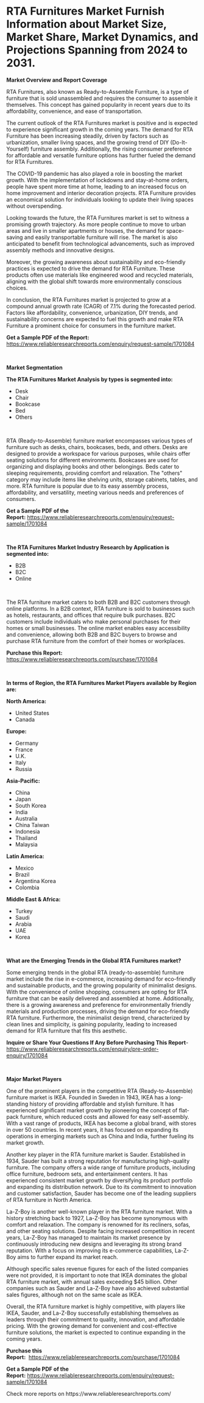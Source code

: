 <p><h1>RTA Furnitures Market Furnish Information about Market Size, Market Share, Market Dynamics, and Projections Spanning from 2024 to 2031.</h1></p><p><strong>Market Overview and Report Coverage</strong></p>
<p><p>RTA Furnitures, also known as Ready-to-Assemble Furniture, is a type of furniture that is sold unassembled and requires the consumer to assemble it themselves. This concept has gained popularity in recent years due to its affordability, convenience, and ease of transportation.</p><p>The current outlook of the RTA Furnitures market is positive and is expected to experience significant growth in the coming years. The demand for RTA Furniture has been increasing steadily, driven by factors such as urbanization, smaller living spaces, and the growing trend of DIY (Do-It-Yourself) furniture assembly. Additionally, the rising consumer preference for affordable and versatile furniture options has further fueled the demand for RTA Furnitures.</p><p>The COVID-19 pandemic has also played a role in boosting the market growth. With the implementation of lockdowns and stay-at-home orders, people have spent more time at home, leading to an increased focus on home improvement and interior decoration projects. RTA Furniture provides an economical solution for individuals looking to update their living spaces without overspending.</p><p>Looking towards the future, the RTA Furnitures market is set to witness a promising growth trajectory. As more people continue to move to urban areas and live in smaller apartments or houses, the demand for space-saving and easily transportable furniture will rise. The market is also anticipated to benefit from technological advancements, such as improved assembly methods and innovative designs.</p><p>Moreover, the growing awareness about sustainability and eco-friendly practices is expected to drive the demand for RTA Furniture. These products often use materials like engineered wood and recycled materials, aligning with the global shift towards more environmentally conscious choices.</p><p>In conclusion, the RTA Furnitures market is projected to grow at a compound annual growth rate (CAGR) of 7.1% during the forecasted period. Factors like affordability, convenience, urbanization, DIY trends, and sustainability concerns are expected to fuel this growth and make RTA Furniture a prominent choice for consumers in the furniture market.</p></p>
<p><strong>Get a Sample PDF of the Report:</strong> <a href="https://www.reliableresearchreports.com/enquiry/request-sample/1701084">https://www.reliableresearchreports.com/enquiry/request-sample/1701084</a></p>
<p>&nbsp;</p>
<p><strong>Market Segmentation</strong></p>
<p><strong>The RTA Furnitures Market Analysis by types is segmented into:</strong></p>
<p><ul><li>Desk</li><li>Chair</li><li>Bookcase</li><li>Bed</li><li>Others</li></ul></p>
<p>&nbsp;</p>
<p><p>RTA (Ready-to-Assemble) furniture market encompasses various types of furniture such as desks, chairs, bookcases, beds, and others. Desks are designed to provide a workspace for various purposes, while chairs offer seating solutions for different environments. Bookcases are used for organizing and displaying books and other belongings. Beds cater to sleeping requirements, providing comfort and relaxation. The "others" category may include items like shelving units, storage cabinets, tables, and more. RTA furniture is popular due to its easy assembly process, affordability, and versatility, meeting various needs and preferences of consumers.</p></p>
<p><strong>Get a Sample PDF of the Report:</strong>&nbsp;<a href="https://www.reliableresearchreports.com/enquiry/request-sample/1701084">https://www.reliableresearchreports.com/enquiry/request-sample/1701084</a></p>
<p>&nbsp;</p>
<p><strong>The RTA Furnitures Market Industry Research by Application is segmented into:</strong></p>
<p><ul><li>B2B</li><li>B2C</li><li>Online</li></ul></p>
<p>&nbsp;</p>
<p><p>The RTA furniture market caters to both B2B and B2C customers through online platforms. In a B2B context, RTA furniture is sold to businesses such as hotels, restaurants, and offices that require bulk purchases. B2C customers include individuals who make personal purchases for their homes or small businesses. The online market enables easy accessibility and convenience, allowing both B2B and B2C buyers to browse and purchase RTA furniture from the comfort of their homes or workplaces.</p></p>
<p><strong>Purchase this Report:</strong>&nbsp; <a href="https://www.reliableresearchreports.com/purchase/1701084">https://www.reliableresearchreports.com/purchase/1701084</a></p>
<p>&nbsp;</p>
<p><strong>In terms of Region, the RTA Furnitures Market Players available by Region are:</strong></p>
<p>
    <p> <strong> North America: </strong>
        <ul>
            <li>United States</li>
            <li>Canada</li>
        </ul>
        </p> 
    <p> <strong> Europe: </strong>
        <ul>
            <li>Germany</li>
            <li>France</li>
            <li>U.K.</li>
            <li>Italy</li>
            <li>Russia</li>
        </ul>
        </p> 
    <p> <strong> Asia-Pacific: </strong>
        <ul>
            <li>China</li>
            <li>Japan</li>
            <li>South Korea</li>
            <li>India</li>
            <li>Australia</li>
            <li>China Taiwan</li>
            <li>Indonesia</li>
            <li>Thailand</li>
            <li>Malaysia</li>
        </ul>
        </p> 
    <p> <strong> Latin America: </strong>
        <ul>
            <li>Mexico</li>
            <li>Brazil</li>
            <li>Argentina Korea</li>
            <li>Colombia</li>
        </ul>
        </p> 
    <p> <strong> Middle East & Africa: </strong>
        <ul>
            <li>Turkey</li>
            <li>Saudi</li>
            <li>Arabia</li>
            <li>UAE</li>
            <li>Korea</li>
        </ul>
    </p>
    </p>
<p>&nbsp;</p>
<p><strong>What are the Emerging Trends in the Global RTA Furnitures market?</strong></p>
<p><p>Some emerging trends in the global RTA (ready-to-assemble) furniture market include the rise in e-commerce, increasing demand for eco-friendly and sustainable products, and the growing popularity of minimalist designs. With the convenience of online shopping, consumers are opting for RTA furniture that can be easily delivered and assembled at home. Additionally, there is a growing awareness and preference for environmentally friendly materials and production processes, driving the demand for eco-friendly RTA furniture. Furthermore, the minimalist design trend, characterized by clean lines and simplicity, is gaining popularity, leading to increased demand for RTA furniture that fits this aesthetic.</p></p>
<p><strong>Inquire or Share Your Questions If Any Before Purchasing This Report</strong>- <a href="https://www.reliableresearchreports.com/enquiry/pre-order-enquiry/1701084">https://www.reliableresearchreports.com/enquiry/pre-order-enquiry/1701084</a></p>
<p>&nbsp;</p>
<p><strong>Major Market Players</strong></p>
<p><p>One of the prominent players in the competitive RTA (Ready-to-Assemble) furniture market is IKEA. Founded in Sweden in 1943, IKEA has a long-standing history of providing affordable and stylish furniture. It has experienced significant market growth by pioneering the concept of flat-pack furniture, which reduced costs and allowed for easy self-assembly. With a vast range of products, IKEA has become a global brand, with stores in over 50 countries. In recent years, it has focused on expanding its operations in emerging markets such as China and India, further fueling its market growth.</p><p>Another key player in the RTA furniture market is Sauder. Established in 1934, Sauder has built a strong reputation for manufacturing high-quality furniture. The company offers a wide range of furniture products, including office furniture, bedroom sets, and entertainment centers. It has experienced consistent market growth by diversifying its product portfolio and expanding its distribution network. Due to its commitment to innovation and customer satisfaction, Sauder has become one of the leading suppliers of RTA furniture in North America.</p><p>La-Z-Boy is another well-known player in the RTA furniture market. With a history stretching back to 1927, La-Z-Boy has become synonymous with comfort and relaxation. The company is renowned for its recliners, sofas, and other seating solutions. Despite facing increased competition in recent years, La-Z-Boy has managed to maintain its market presence by continuously introducing new designs and leveraging its strong brand reputation. With a focus on improving its e-commerce capabilities, La-Z-Boy aims to further expand its market reach.</p><p>Although specific sales revenue figures for each of the listed companies were not provided, it is important to note that IKEA dominates the global RTA furniture market, with annual sales exceeding $45 billion. Other companies such as Sauder and La-Z-Boy have also achieved substantial sales figures, although not on the same scale as IKEA.</p><p>Overall, the RTA furniture market is highly competitive, with players like IKEA, Sauder, and La-Z-Boy successfully establishing themselves as leaders through their commitment to quality, innovation, and affordable pricing. With the growing demand for convenient and cost-effective furniture solutions, the market is expected to continue expanding in the coming years.</p></p>
<p><strong>Purchase this Report:</strong>&nbsp;&nbsp;<a href="https://www.reliableresearchreports.com/purchase/1701084">https://www.reliableresearchreports.com/purchase/1701084</a></p>
<p></p>
<p><strong>Get a Sample PDF of the Report:</strong>&nbsp;<a href="https://www.reliableresearchreports.com/enquiry/request-sample/1701084">https://www.reliableresearchreports.com/enquiry/request-sample/1701084</a></p>
<p>Check more reports on https://www.reliableresearchreports.com/</p>